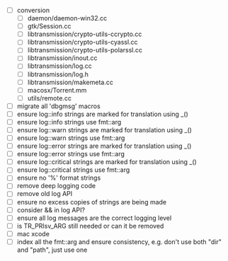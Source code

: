 - [ ] conversion
  - [ ] daemon/daemon-win32.cc
  - [ ] gtk/Session.cc
  - [ ] libtransmission/crypto-utils-ccrypto.cc
  - [ ] libtransmission/crypto-utils-cyassl.cc
  - [ ] libtransmission/crypto-utils-polarssl.cc
  - [ ] libtransmission/inout.cc
  - [ ] libtransmission/log.cc
  - [ ] libtransmission/log.h
  - [ ] libtransmission/makemeta.cc
  - [ ] macosx/Torrent.mm
  - [ ] utils/remote.cc

- [ ] migrate all 'dbgmsg' macros
- [ ] ensure log::info strings are marked for translation using \_()
- [ ] ensure log::info strings use fmt::arg
- [ ] ensure log::warn strings are marked for translation using \_()
- [ ] ensure log::warn strings use fmt::arg
- [ ] ensure log::error strings are marked for translation using \_()
- [ ] ensure log::error strings use fmt::arg
- [ ] ensure log::critical strings are marked for translation using \_()
- [ ] ensure log::critical strings use fmt::arg
- [ ] ensure no '%' format strings
- [ ] remove deep logging code
- [ ] remove old log API
- [ ] ensure no excess copies of strings are being made
- [ ] consider && in log API?
- [ ] ensure all log messages are the correct logging level
- [ ] is TR_PRIsv_ARG still needed or can it be removed
- [ ] mac xcode
- [ ] index all the fmt::arg and ensure consistency, e.g. don't use both "dir" and "path", just use one
